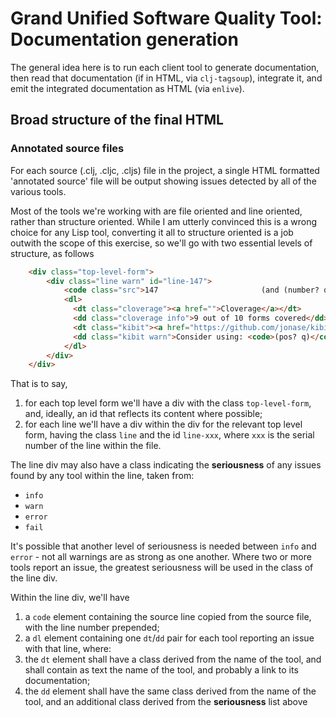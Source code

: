 # Grand Unified Software Quality Tool: Documentation generation

The general idea here is to run each client tool to generate documentation, then read that documentation (if in HTML, via `clj-tagsoup`), integrate it, and emit the integrated documentation as HTML (via `enlive`).

## Broad structure of the final HTML

### Annotated source files

For each source (.clj, .cljc, .cljs) file in the project, a single HTML formatted 'annotated source' file will be output showing issues detected by all of the various tools.

Most of the tools we're working with are file oriented and line oriented, rather than structure oriented. While I am utterly convinced this is a wrong choice for any Lisp tool, converting it all to structure oriented is a job outwith the scope of this exercise, so we'll go with two essential levels of structure, as follows

```html
    <div class="top-level-form">
        <div class="line warn" id="line-147">
            <code class="src">147                       (and (number? q) (> q 0)))</code>
            <dl>
              <dt class="cloverage"><a href="">Cloverage</a></dt>
              <dd class="cloverage info">9 out of 10 forms covered</dd>
              <dt class="kibit"><a href="https://github.com/jonase/kibit">Kibit</a></dt>
              <dd class="kibit warn">Consider using: <code>(pos? q)</code> instead of: <code>(> q 0)</code></dd>
            </dl>
        </div>
    </div>
```

That is to say,

1. for each top level form we'll have a div with the class `top-level-form`, and, ideally, an id that reflects its content where possible;
2. for each line we'll have a div within the div for the relevant top level form, having the class `line` and the id `line-xxx`, where `xxx` is the serial number of the line within the file.

The line div may also have a class indicating the **seriousness** of any issues found by any tool within the line, taken from:

* `info`
* `warn`
* `error`
* `fail`

It's possible that another level of seriousness is needed between `info` and `error` - not all warnings are as strong as one another. Where two or more tools report an issue, the greatest seriousness will be used in the class of the line div.

Within the line div, we'll have

1. a `code` element containing the source line copied from the source file, with the line number prepended;
2. a `dl` element containing one `dt`/`dd` pair for each tool reporting an issue with that line, where:
3. the `dt` element shall have a class derived from the name of the tool, and shall contain as text the name of the tool, and probably a link to its documentation;
4. the `dd` element shall have the same class derived from the name of the tool, and an additional class derived from the **seriousness** list above
